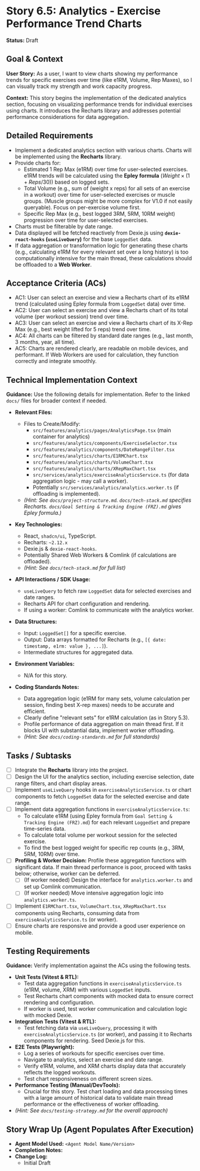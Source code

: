 # Story 6.5: Analytics - Exercise Performance Trend Charts

**Status:** Draft

## Goal & Context

**User Story:** As a user, I want to view charts showing my performance trends for specific exercises over time (like e1RM, Volume, Rep Maxes), so I can visually track my strength and work capacity progress.

**Context:** This story begins the implementation of the dedicated analytics section, focusing on visualizing performance trends for individual exercises using charts. It introduces the Recharts library and addresses potential performance considerations for data aggregation.

## Detailed Requirements

* Implement a dedicated analytics section with various charts. Charts will be implemented using the **Recharts** library.
* Provide charts for:
  * Estimated 1 Rep Max (e1RM) over time for user-selected exercises. e1RM trends will be calculated using the **Epley formula** ($Weight \times (1 + Reps / 30)$) based on logged sets.
  * Total Volume (e.g., sum of (weight x reps) for all sets of an exercise in a workout) over time for user-selected exercises or muscle groups. (Muscle groups might be more complex for V1.0 if not easily queryable). Focus on per-exercise volume first.
  * Specific Rep Max (e.g., best logged 3RM, 5RM, 10RM weight) progression over time for user-selected exercises.
* Charts must be filterable by date range.
* Data displayed will be fetched reactively from Dexie.js using **`dexie-react-hooks` (`useLiveQuery`)** for the base `LoggedSet` data.
* If data aggregation or transformation logic for generating these charts (e.g., calculating e1RM for every relevant set over a long history) is too computationally intensive for the main thread, these calculations should be offloaded to a **Web Worker**.

## Acceptance Criteria (ACs)

* AC1: User can select an exercise and view a Recharts chart of its e1RM trend (calculated using Epley formula from `LoggedSet` data) over time.
* AC2: User can select an exercise and view a Recharts chart of its total volume (per workout session) trend over time.
* AC3: User can select an exercise and view a Recharts chart of its X-Rep Max (e.g., best weight lifted for 5 reps) trend over time.
* AC4: All charts can be filtered by standard date ranges (e.g., last month, 3 months, year, all time).
* AC5: Charts are rendered clearly, are readable on mobile devices, and performant. If Web Workers are used for calculation, they function correctly and integrate smoothly.

## Technical Implementation Context

**Guidance:** Use the following details for implementation. Refer to the linked `docs/` files for broader context if needed.

* **Relevant Files:**
  * Files to Create/Modify:
    * `src/features/analytics/pages/AnalyticsPage.tsx` (main container for analytics)
    * `src/features/analytics/components/ExerciseSelector.tsx`
    * `src/features/analytics/components/DateRangeFilter.tsx`
    * `src/features/analytics/charts/E1RMChart.tsx`
    * `src/features/analytics/charts/VolumeChart.tsx`
    * `src/features/analytics/charts/XRepMaxChart.tsx`
    * `src/services/analytics/exerciseAnalyticsService.ts` (for data aggregation logic - may call a worker).
    * Potentially `src/services/analytics/analytics.worker.ts` (if offloading is implemented).
  * _(Hint: See `docs/project-structure.md`. `docs/tech-stack.md` specifies Recharts. `docs/Goal Setting & Tracking Engine (FRZ).md` gives Epley formula.)_

* **Key Technologies:**
  * React, `shadcn/ui`, TypeScript.
  * Recharts: `~2.12.x`
  * Dexie.js & `dexie-react-hooks`.
  * Potentially Shared Web Workers & Comlink (if calculations are offloaded).
  * _(Hint: See `docs/tech-stack.md` for full list)_

* **API Interactions / SDK Usage:**
  * `useLiveQuery` to fetch raw `LoggedSet` data for selected exercises and date ranges.
  * Recharts API for chart configuration and rendering.
  * If using a worker: Comlink to communicate with the analytics worker.

* **Data Structures:**
  * Input: `LoggedSet[]` for a specific exercise.
  * Output: Data arrays formatted for Recharts (e.g., `[{ date: timestamp, e1rm: value }, ...]`).
  * Intermediate structures for aggregated data.

* **Environment Variables:**
  * N/A for this story.

* **Coding Standards Notes:**
  * Data aggregation logic (e1RM for many sets, volume calculation per session, finding best X-rep maxes) needs to be accurate and efficient.
  * Clearly define "relevant sets" for e1RM calculation (as in Story 5.3).
  * Profile performance of data aggregation on main thread first. If it blocks UI with substantial data, implement worker offloading.
  * _(Hint: See `docs/coding-standards.md` for full standards)_

## Tasks / Subtasks

* [ ] Integrate the **Recharts** library into the project.
* [ ] Design the UI for the analytics section, including exercise selection, date range filters, and chart display areas.
* [ ] Implement `useLiveQuery` hooks in `exerciseAnalyticsService.ts` or chart components to fetch `LoggedSet` data for the selected exercise and date range.
* [ ] Implement data aggregation functions in `exerciseAnalyticsService.ts`:
  * To calculate e1RM (using Epley formula from `Goal Setting & Tracking Engine (FRZ).md`) for each relevant `LoggedSet` and prepare time-series data.
  * To calculate total volume per workout session for the selected exercise.
  * To find the best logged weight for specific rep counts (e.g., 3RM, 5RM, 10RM) over time.
* [ ] **Profiling & Worker Decision:** Profile these aggregation functions with significant data. If main thread performance is poor, proceed with tasks below; otherwise, worker can be deferred.
  * [ ] (If worker needed) Design the interface for `analytics.worker.ts` and set up Comlink communication.
  * [ ] (If worker needed) Move intensive aggregation logic into `analytics.worker.ts`.
* [ ] Implement `E1RMChart.tsx`, `VolumeChart.tsx`, `XRepMaxChart.tsx` components using Recharts, consuming data from `exerciseAnalyticsService.ts` (or worker).
* [ ] Ensure charts are responsive and provide a good user experience on mobile.

## Testing Requirements

**Guidance:** Verify implementation against the ACs using the following tests.

* **Unit Tests (Vitest & RTL):**
  * Test data aggregation functions in `exerciseAnalyticsService.ts` (e1RM, volume, XRM) with various `LoggedSet` inputs.
  * Test Recharts chart components with mocked data to ensure correct rendering and configuration.
  * If worker is used, test worker communication and calculation logic with mocked Dexie.
* **Integration Tests (Vitest & RTL):**
  * Test fetching data via `useLiveQuery`, processing it with `exerciseAnalyticsService.ts` (or worker), and passing it to Recharts components for rendering. Seed Dexie.js for this.
* **E2E Tests (Playwright):**
  * Log a series of workouts for specific exercises over time.
  * Navigate to analytics, select an exercise and date range.
  * Verify e1RM, volume, and XRM charts display data that accurately reflects the logged workouts.
  * Test chart responsiveness on different screen sizes.
* **Performance Testing (Manual/DevTools):**
  * Crucial for this story. Test chart loading and data processing times with a large amount of historical data to validate main thread performance or the effectiveness of worker offloading.
* _(Hint: See `docs/testing-strategy.md` for the overall approach)_

## Story Wrap Up (Agent Populates After Execution)

* **Agent Model Used:** `<Agent Model Name/Version>`
* **Completion Notes:**
* **Change Log:**
  * Initial Draft
